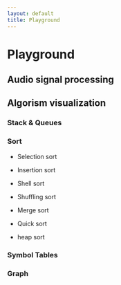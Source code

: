 ```yaml
---
layout: default
title: Playground
---
```


# Playground
## Audio signal processing

## Algorism visualization
### Stack & Queues
### Sort
* Selection sort
* Insertion sort
* Shell sort
* Shuffling sort
* Merge sort
* Quick sort

* heap sort
### Symbol Tables

### Graph

